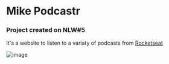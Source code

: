 
# Mike Podcastr

### Project created on NLW#5

It's a website to listen to a variaty of podcasts from [Rocketseat](https://rocketseat.com.br/)

![image](https://user-images.githubusercontent.com/60002937/115967006-8e41dd00-a506-11eb-8182-6ba4b19c0f93.png)

